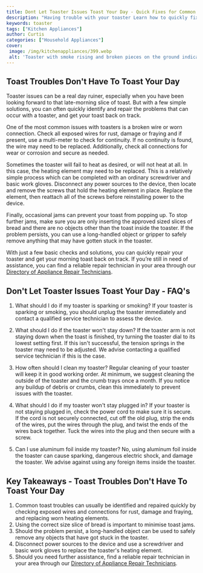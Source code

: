```yaml
---
title: Dont Let Toaster Issues Toast Your Day - Quick Fixes for Common Toast Troubles
description: "Having trouble with your toaster Learn how to quickly fix common toaster problems to ensure a great start to your day"
keywords: toaster
tags: ["Kitchen Appliances"]
author: Curtis
categories: ["Household Appliances"]
cover: 
 image: /img/kitchenappliances/399.webp
 alt: 'Toaster with smoke rising and broken pieces on the ground indicating a toaster issue'
---
```

## Toast Troubles Don't Have To Toast Your Day

Toaster issues can be a real day ruiner, especially when you have been looking forward to that late-morning slice of toast. But with a few simple solutions, you can often quickly identify and repair the problems that can occur with a toaster, and get your toast back on track. 

One of the most common issues with toasters is a broken wire or worn connection. Check all exposed wires for rust, damage or fraying and if present, use a multi-meter to check for continuity. If no continuity is found, the wire may need to be replaced. Additionally, check all connections for wear or corrosion and secure as needed.

Sometimes the toaster will fail to heat as desired, or will not heat at all. In this case, the heating element may need to be replaced. This is a relatively simple process which can be completed with an ordinary screwdriver and basic work gloves. Disconnect any power sources to the device, then locate and remove the screws that hold the heating element in place. Replace the element, then reattach all of the screws before reinstalling power to the device.

Finally, occasional jams can prevent your toast from popping up. To stop further jams, make sure you are only inserting the approved sized slices of bread and there are no objects other than the toast inside the toaster. If the problem persists, you can use a long-handled object or gripper to safely remove anything that may have gotten stuck in the toaster.

With just a few basic checks and solutions, you can quickly repair your toaster and get your morning toast back on track. If you’re still in need of assistance, you can find a reliable repair technician in your area through our [Directory of Appliance Repair Technicians](./pages/appliance-repair-technicians).

## Don't Let Toaster Issues Toast Your Day - FAQ's
1. What should I do if my toaster is sparking or smoking?
If your toaster is sparking or smoking, you should unplug the toaster immediately and contact a qualified service technician to assess the device.

2. What should I do if the toaster won't stay down?
If the toaster arm is not staying down when the toast is finished, try turning the toaster dial to its lowest setting first. If this isn't successful, the tension springs in the toaster may need to be adjusted. We advise contacting a qualified service technician if this is the case. 

3. How often should I clean my toaster?
Regular cleaning of your toaster will keep it in good working order. At minimum, we suggest cleaning the outside of the toaster and the crumb trays once a month. If you notice any buildup of debris or crumbs, clean this immediately to prevent issues with the toaster.

4. What should I do if my toaster won't stay plugged in?
If your toaster is not staying plugged in, check the power cord to make sure it is secure. If the cord is not securely connected, cut off the old plug, strip the ends of the wires, put the wires through the plug, and twist the ends of the wires back together. Tuck the wires into the plug and then secure with a screw. 

5. Can I use aluminum foil inside my toaster?
No, using aluminum foil inside the toaster can cause sparking, dangerous electric shock, and damage the toaster. We advise against using any foreign items inside the toaster.

## Key Takeaways - Toast Troubles Don't Have To Toast Your Day
1. Common toast troubles can usually be identified and repaired quickly by checking exposed wires and connections for rust, damage and fraying, and replacing worn heating elements. 
2. Using the correct size slice of bread is important to minimise toast jams.
3. Should the problem persist, a long-handled object can be used to safely remove any objects that have got stuck in the toaster.
4. Disconnect power sources to the device and use a screwdriver and basic work gloves to replace the toaster's heating element. 
5. Should you need further assistance, find a reliable repair technician in your area through our [Directory of Appliance Repair Technicians](./pages/appliance-repair-technicians).
